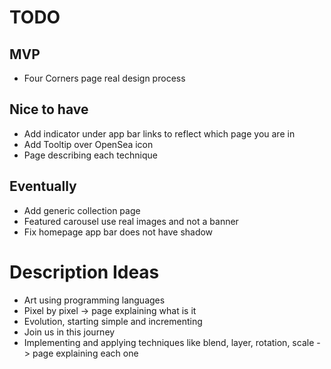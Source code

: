 # TODO

## MVP
* Four Corners page real design process

## Nice to have
* Add indicator under app bar links to reflect which page you are in
* Add Tooltip over OpenSea icon
* Page describing each technique

## Eventually
* Add generic collection page
* Featured carousel use real images and not a banner
* Fix homepage app bar does not have shadow

# Description Ideas

* Art using programming languages
* Pixel by pixel -> page explaining what is it
* Evolution, starting simple and incrementing
* Join us in this journey
* Implementing and applying techniques like blend, layer, rotation, scale -> page explaining each one